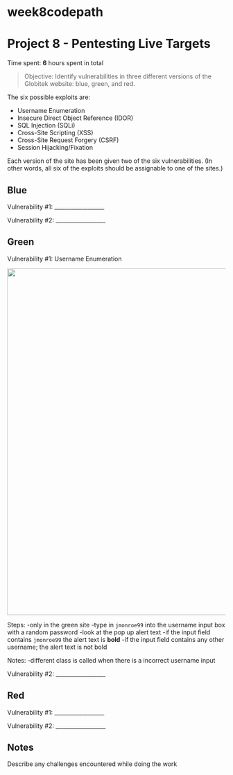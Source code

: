 # week8codepath
# Project 8 - Pentesting Live Targets

Time spent: **6** hours spent in total

> Objective: Identify vulnerabilities in three different versions of the Globitek website: blue, green, and red.

The six possible exploits are:
* Username Enumeration
* Insecure Direct Object Reference (IDOR)
* SQL Injection (SQLi)
* Cross-Site Scripting (XSS)
* Cross-Site Request Forgery (CSRF)
* Session Hijacking/Fixation

Each version of the site has been given two of the six vulnerabilities. (In other words, all six of the exploits should be assignable to one of the sites.)

## Blue

Vulnerability #1: __________________

Vulnerability #2: __________________


## Green

Vulnerability #1: Username Enumeration

<img src="https://imgur.com/kzUvlAb" width="800">

  Steps:
    -only in the green site
    -type in `jmonroe99` into the username input box with a random password
    -look at the pop up alert text
    -if the input field contains `jmonroe99` the alert text is **bold**
    -if the input field contains any other username; the alert text is not bold
    
  Notes:
    -different class is called when there is a incorrect username input
    

Vulnerability #2: __________________


## Red

Vulnerability #1: __________________

Vulnerability #2: __________________


## Notes

Describe any challenges encountered while doing the work
